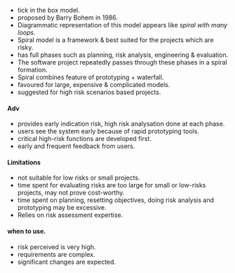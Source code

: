 - tick in the box model. 
- proposed by Barry Bohem in 1986. 
- Diagrammatic representation of this model appears like *spiral with many loops*. 
- Spiral model is a framework & best suited for the projects which are risky. 
- has full phases such as planning, risk analysis, engineering & evaluation. 
- The software project repeatedly passes through these phases in a spiral formation. 
- Spiral combines feature of prototyping + waterfall. 
- favoured for large, expensive & complicated models. 
- suggested for high risk scenarios based projects. 

#### Adv 
- provides early indication risk, high risk analysation done at each phase.
- users see the system early because of rapid prototyping tools. 
- critical high-risk functions are developed first.
- early and frequent feedback from users. 

#### Limitations 

- not suitable for low risks or small projects. 
- time spent for evaluating risks are too large for small or low-risks projects, may not prove cost-worthy. 
- time spent on planning, resetting objectives, doing risk analysis and prototyping may be excessive. 
- Relies on risk assessment expertise. 

#### when to use.
- risk perceived is very high. 
- requirements are complex. 
- significant changes are expected. 

